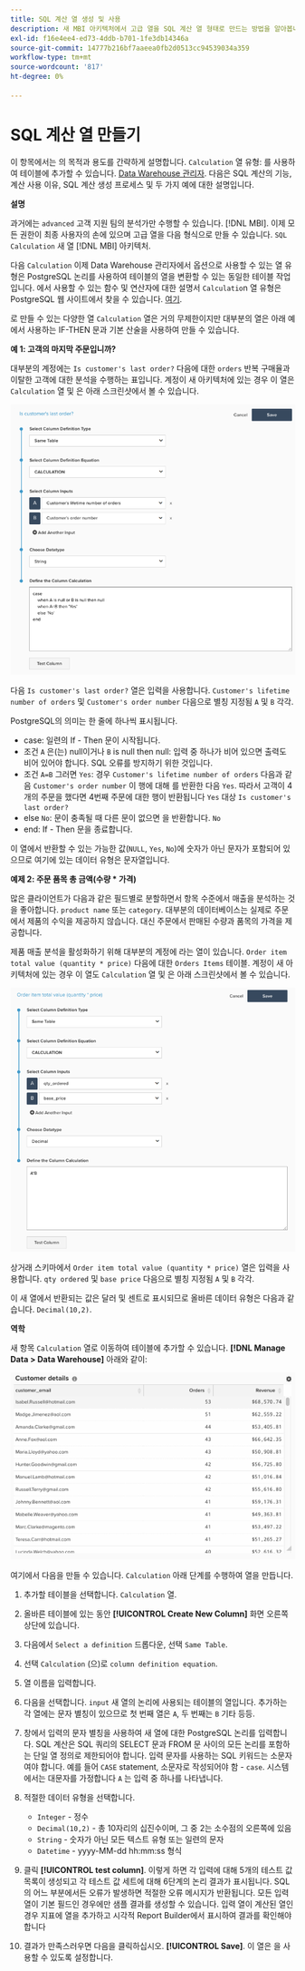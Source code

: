 ```yaml
---
title: SQL 계산 열 생성 및 사용
description: 새 MBI 아키텍처에서 고급 열을 SQL 계산 열 형태로 만드는 방법을 알아봅니다.
exl-id: f16e4ee4-ed73-4ddb-b701-1fe3db14346a
source-git-commit: 14777b216bf7aaeea0fb2d0513cc94539034a359
workflow-type: tm+mt
source-wordcount: '817'
ht-degree: 0%

---
```


# SQL 계산 열 만들기

이 항목에서는 의 목적과 용도를 간략하게 설명합니다. `Calculation` 열 유형: 를 사용하여 테이블에 추가할 수 있습니다. [Data Warehouse 관리자](../data-warehouse-mgr/tour-dwm.md). 다음은 SQL 계산의 기능, 계산 사용 이유, SQL 계산 생성 프로세스 및 두 가지 예에 대한 설명입니다.

**설명**

과거에는 `advanced` 고객 지원 팀의 분석가만 수행할 수 있습니다. [!DNL MBI]. 이제 모든 권한이 최종 사용자의 손에 있으며 고급 열을 다음 형식으로 만들 수 있습니다. `SQL Calculation` 새 열 [!DNL MBI] 아키텍처.

다음 `Calculation` 이제 Data Warehouse 관리자에서 옵션으로 사용할 수 있는 열 유형은 PostgreSQL 논리를 사용하여 테이블의 열을 변환할 수 있는 동일한 테이블 작업입니다. 에서 사용할 수 있는 함수 및 연산자에 대한 설명서 `Calculatio`n 열 유형은 PostgreSQL 웹 사이트에서 찾을 수 있습니다. [여기](https://www.postgresql.org/docs/9.6/functions.html).

로 만들 수 있는 다양한 열 `Calculation` 열은 거의 무제한이지만 대부분의 열은 아래 예에서 사용하는 IF-THEN 문과 기본 산술을 사용하여 만들 수 있습니다.

**예 1: 고객의 마지막 주문입니까?**

대부분의 계정에는 `Is customer's last order?` 다음에 대한 `orders` 반복 구매율과 이탈한 고객에 대한 분석을 수행하는 표입니다. 계정이 새 아키텍처에 있는 경우 이 열은 `Calculation` 열 및 은 아래 스크린샷에서 볼 수 있습니다.

![](../../assets/Is_customer_s_last_order.png)

다음 `Is customer's last order?` 열은 입력을 사용합니다. `Customer's lifetime number of orders` 및 `Customer's order number` 다음으로 별칭 지정됨 `A` 및 `B` 각각.

PostgreSQL의 의미는 한 줄에 하나씩 표시됩니다.

* case: 일련의 If - Then 문이 시작됩니다.
* 조건 `A` 은(는) null이거나 `B` is null then null: 입력 중 하나가 비어 있으면 출력도 비어 있어야 합니다. SQL 오류를 방지하기 위한 것입니다.
* 조건 `A=B` 그러면 `Yes`: 경우 `Customer's lifetime number of orders` 다음과 같음 `Customer's order number` 이 행에 대해 를 반환한 다음 `Yes`. 따라서 고객이 4개의 주문을 했다면 4번째 주문에 대한 행이 반환됩니다 `Yes` 대상 `Is customer's last order?`
* else `No`: 문이 충족될 때 다른 문이 없으면 을 반환합니다. `No`
* end: If - Then 문을 종료합니다.

이 열에서 반환할 수 있는 가능한 값(`NULL`, `Yes`, `No`)에 숫자가 아닌 문자가 포함되어 있으므로 여기에 있는 데이터 유형은 문자열입니다.

**예제 2: 주문 품목 총 금액(수량 * 가격)**

많은 클라이언트가 다음과 같은 필드별로 분할하면서 항목 수준에서 매출을 분석하는 것을 좋아합니다. `product name` 또는 `category`. 대부분의 데이터베이스는 실제로 주문에서 제품의 수익을 제공하지 않습니다. 대신 주문에서 판매된 수량과 품목의 가격을 제공합니다.

제품 매출 분석을 활성화하기 위해 대부분의 계정에 라는 열이 있습니다. `Order item total value (quantity * price)` 다음에 대한 `Orders Items` 테이블. 계정이 새 아키텍처에 있는 경우 이 열도 `Calculation` 열 및 은 아래 스크린샷에서 볼 수 있습니다.

![](../../assets/Order_item_total_value.png)

상거래 스키마에서 `Order item total value (quantity * price)` 열은 입력을 사용합니다. `qty ordered` 및 `base price` 다음으로 별칭 지정됨 `A` 및 `B` 각각.

이 새 열에서 반환되는 값은 달러 및 센트로 표시되므로 올바른 데이터 유형은 다음과 같습니다. `Decimal(10,2)`.

**역학**

새 항목 `Calculation` 열로 이동하여 테이블에 추가할 수 있습니다. **[!DNL Manage Data > Data Warehouse]** 아래와 같이:

![](../../assets/blobid2.png)

여기에서 다음을 만들 수 있습니다. `Calculation` 아래 단계를 수행하여 열을 만듭니다.

1. 추가할 테이블을 선택합니다. `Calculation` 열.
1. 올바른 테이블에 있는 동안 **[!UICONTROL Create New Column]** 화면 오른쪽 상단에 있습니다.
1. 다음에서 `Select a definition` 드롭다운, 선택 `Same Table`.
1. 선택 `Calculation` (으)로 `column definition equation`.
1. 열 이름을 입력합니다.
1. 다음을 선택합니다. `input` 새 열의 논리에 사용되는 테이블의 열입니다. 추가하는 각 열에는 문자 별칭이 있으므로 첫 번째 열은 `A`, 두 번째는 `B` 기타 등등.
1. 창에서 입력의 문자 별칭을 사용하여 새 열에 대한 PostgreSQL 논리를 입력합니다. SQL 계산은 SQL 쿼리의 SELECT 문과 FROM 문 사이의 모든 논리를 포함하는 단일 열 정의로 제한되어야 합니다. 입력 문자를 사용하는 SQL 키워드는 소문자여야 합니다. 예를 들어 `CASE` statement, 소문자로 작성되어야 함 - `case`. 시스템에서는 대문자를 가정합니다 `A` 는 입력 중 하나를 나타냅니다.
1. 적절한 데이터 유형을 선택합니다.
   * `Integer` - 정수
   * `Decimal(10,2)` - 총 10자리의 십진수이며, 그 중 2는 소수점의 오른쪽에 있음
   * `String` - 숫자가 아닌 모든 텍스트 유형 또는 일련의 문자
   * `Datetime` - yyyy-MM-dd hh:mm:ss 형식

1. 클릭 **[!UICONTROL test column]**. 이렇게 하면 각 입력에 대해 5개의 테스트 값 목록이 생성되고 각 테스트 값 세트에 대해 6단계의 논리 결과가 표시됩니다. SQL의 어느 부분에서든 오류가 발생하면 적절한 오류 메시지가 반환됩니다. 모든 입력 열이 기본 필드인 경우에만 샘플 결과를 생성할 수 있습니다. 입력 열이 계산된 열인 경우 지표에 열을 추가하고 시각적 Report Builder에서 표시하여 결과를 확인해야 합니다
1. 결과가 만족스러우면 다음을 클릭하십시오. **[!UICONTROL Save]**. 이 열은 을 사용할 수 있도록 설정합니다.
